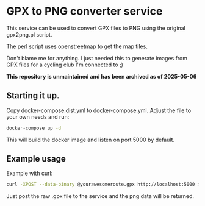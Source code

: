 # GPX to PNG converter service
This service can be used to convert GPX files to PNG using the original 
gpx2png.pl script.

The perl script uses openstreetmap to get the map tiles.

Don't blame me for anything. I just needed this to generate images from
GPX files for a cycling club I'm connected to ;)

**This repository is unmaintained and has been archived as of 2025-05-06**

## Starting it up.
Copy docker-compose.dist.yml to docker-compose.yml. Adjust the file
to your own needs and run:

```bash
docker-compose up -d
```

This will build the docker image and listen on port 5000 by default.

## Example usage
Example with curl:

```bash
curl -XPOST --data-binary @yourawesomeroute.gpx http://localhost:5000 > awesomeness.png
```

Just post the raw .gpx file to the service and the png data will be returned.
